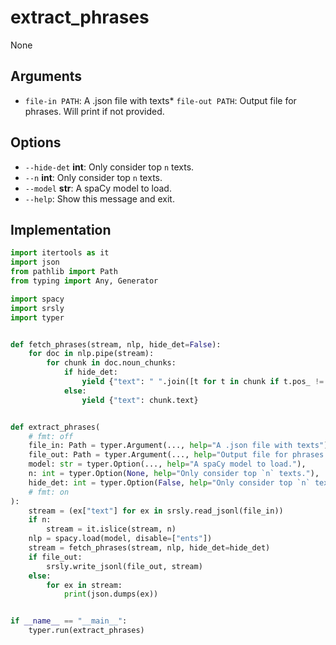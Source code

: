 # extract_phrases 

None

## **Arguments**

* `file-in PATH`: A .json file with texts* `file-out PATH`: Output file for phrases. Will print if not provided.

## **Options**

* `--hide-det` **int**: Only consider top `n` texts.
* `--n` **int**: Only consider top `n` texts.
* `--model` **str**: A spaCy model to load.
* `--help`: Show this message and exit.

## Implementation

```python 
import itertools as it
import json
from pathlib import Path
from typing import Any, Generator

import spacy
import srsly
import typer


def fetch_phrases(stream, nlp, hide_det=False):
    for doc in nlp.pipe(stream):
        for chunk in doc.noun_chunks:
            if hide_det:
                yield {"text": " ".join([t for t in chunk if t.pos_ != "DET"])}
            else:
                yield {"text": chunk.text}


def extract_phrases(
    # fmt: off
    file_in: Path = typer.Argument(..., help="A .json file with texts"),
    file_out: Path = typer.Argument(..., help="Output file for phrases. Will print if not provided."),
    model: str = typer.Option(..., help="A spaCy model to load."),
    n: int = typer.Option(None, help="Only consider top `n` texts."),
    hide_det: int = typer.Option(False, help="Only consider top `n` texts.", is_flag=True),
    # fmt: on
):
    stream = (ex["text"] for ex in srsly.read_jsonl(file_in))
    if n:
        stream = it.islice(stream, n)
    nlp = spacy.load(model, disable=["ents"])
    stream = fetch_phrases(stream, nlp, hide_det=hide_det)
    if file_out:
        srsly.write_jsonl(file_out, stream)
    else:
        for ex in stream:
            print(json.dumps(ex))


if __name__ == "__main__":
    typer.run(extract_phrases)
```